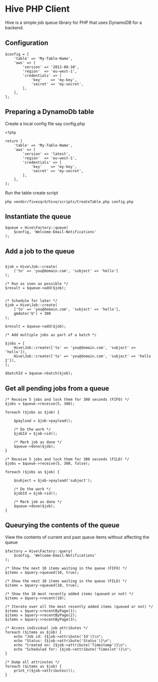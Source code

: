 # Hive PHP Client
Hive is a simple job queue library for PHP that uses DynamoDB for a backend.

## Configuration
```
$config = [
    'table' => 'My-Table-Name',
    'aws' => [
        'version' => '2012-08-10',
        'region'  => 'eu-west-1',
        'credentials' => [
            'key'    => 'my-key',
            'secret' => 'my-secret',
        ],
    ],
];
```

## Preparing a DynamoDb table
Create a local config file say config.php

```
<?php

return [
    'table' => 'My-Table-Name',
    'aws' => [
        'version' => 'latest',
        'region'  => 'eu-west-1',
        'credentials' => [
            'key'    => 'my-key',
            'secret' => 'my-secret',
        ],
    ],
];
```

Run the table create script
```
php vendor/fivesqrd/hive/scripts/CreateTable.php config.php
```

## Instantiate the queue
```
$queue = Hive\Factory::queue(
    $config, 'Welcome-Email-Notifications'
);

```

## Add a job to the queue
```

$job = Hive\Job::create(
    ['to' => 'you@domain.com', 'subject' => 'hello']
);

/* Run as soon as possible */
$result = $queue->add($job);
```

```

/* Schedule for later */
$job = Hive\Job::create(
    ['to' => 'you@domain.com', 'subject' => 'hello'], 
    gmdate('U') + 300
);

$result = $queue->add($job);
```

```
/* Add multiple jobs as part of a batch */

$jobs = [
    Hive\Job::create(['to' => 'you@domain.com', 'subject' => 'hello']),
    Hive\Job::create(['to' => 'you@domain.com', 'subject' => 'hello 2']),
];

$batchId = $queue->batch($job);
```

## Get all pending jobs from a queue
```
/* Receive 5 jobs and lock them for 300 seconds (FIFO) */
$jobs = $queue->receive(5, 300);

foreach ($jobs as $job) {

    $payload = $job->payload();

    /* Do the work */
    $jobId = $job->id();

    /* Mark job as done */
    $queue->done($job);
}
```

```
/* Receive 5 jobs and lock them for 300 seconds (FILO) */
$jobs = $queue->receive(5, 300, false);

foreach ($jobs as $job) {

    $subject = $job->payload('subject');

    /* Do the work */
    $jobId = $job->id();

    /* Mark job as done */
    $queue->done($job);
}
```

## Queurying the contents of the queue
View the contents of current and past queue items without affecting the queue
```
$factory = Hive\Factory::query(
    $config, 'Welcome-Email-Notifications'
);

/* Show the next 10 items waiting in the queue (FIFO) */
$items = $query->queued(10, true);

/* Show the next 10 items waiting in the queue (FILO) */
$items = $query->queued(10, true);

/* Show the 10 most recently added items (queued or not) */
$items = $query->recent(10);

/* Iterate over all the most recently added items (queued or not) */
$items = $query->recentByPage(1);
$items = $query->recentByPage(2);
$items = $query->recentByPage(3);
```

```
/* Access individual job attributes */
foreach ($items as $job) {
    echo "Job id: {$job->attribute('Id')}\n";
    echo "Status: {$job->attribute('Status')}\n";
    echo "Created on: {$job->attribute('Timestamp')}\n";
    echo "Scheduled for: {$job->attribute('Timeslot')}\n";
}
```

```
/* Dump all attrinutes */
foreach ($items as $job) {
    print_r($job->attributes());
}
```